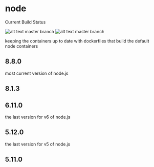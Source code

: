 # node

Current Build Status

![alt text](https://travis-ci.org/serviewcare/node.svg?branch=master "TravisCI Build Status") master branch
![alt text](https://travis-ci.org/serviewcare/node.svg?branch=development "TravisCI Build Status") master branch

keeping the containers up to date with dockerfiles that build the default node containers

## 8.8.0

most current version of node.js

## 8.1.3

## 6.11.0

the last version for v6 of node.js

## 5.12.0

the last version for v5 of node.js

## 5.11.0 

